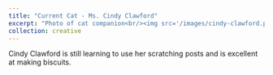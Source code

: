```yaml
---
title: "Current Cat - Ms. Cindy Clawford"
excerpt: "Photo of cat companion<br/><img src='/images/cindy-clawford.png'>"
collection: creative
---
```


Cindy Clawford is still learning to use her scratching posts and is excellent at making biscuits.
